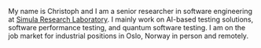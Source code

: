 My name is Christoph and I am a senior researcher in software engineering at [Simula Research Laboratory](https://simula.no).
I mainly work on AI-based testing solutions, software performance testing, and quantum software testing.
I am on the job market for industrial positions in Oslo, Norway in person and remotely.

<!--
**chrstphlbr/chrstphlbr** is a ✨ _special_ ✨ repository because its `README.md` (this file) appears on your GitHub profile.

Here are some ideas to get you started:

- 🔭 I’m currently working on ...
- 🌱 I’m currently learning ...
- 👯 I’m looking to collaborate on ...
- 🤔 I’m looking for help with ...
- 💬 Ask me about ...
- 📫 How to reach me: ...
- 😄 Pronouns: ...
- ⚡ Fun fact: ...
-->
